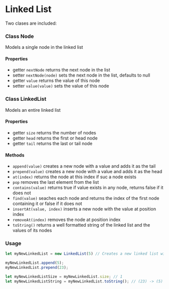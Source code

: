 # Linked List 

Two clases are included:

### Class Node

Models a single node in the linked list

#### Properties

- getter `nextNode` returns the next node in the list
- setter `nextNode(node)` sets the next node in the list, defaults to null
- getter `value` returns the value of this node
- setter `value(value)` sets the value of this node

### Class LinkedList

Models an entire linked list

#### Properties

- getter `size` returns the number of nodes 
- getter `head` returns the first or head node
- getter `tail` returns the last or tail node

#### Methods

- `append(value)` creates a new node with a value and adds it as the tail
- `prepend(value)` creates a new node with a value and adds it as the head
- `at(index)` returns the node at this index if suc a node exists
- `pop` removes the last element from the list
- `contains(value)` returns true if value exists in any node, returns false if it does not
- `find(value)` seaches each node and returns the index of the first node containing it or false if it does not
- `insertAt(value, index)` inserts a new node with the value at position index
- `removeAt(index)` removes the node at position index
- `toString()` returns a well formatted string of the linked list and the values of its nodes

### Usage

```javascript
let myNewLinkedList = new LinkedList(5) // Creates a new linked list with a singe node

myNewLinkedList.append(5);
myNewLinkedList.prepend(23);

let myNewLinkedListSize = myNewLinkedList.size; // 1
let myNewLinkedListString = myNewLinkedList.toString(); // (23) -> (5) -> (5) -> null

```


